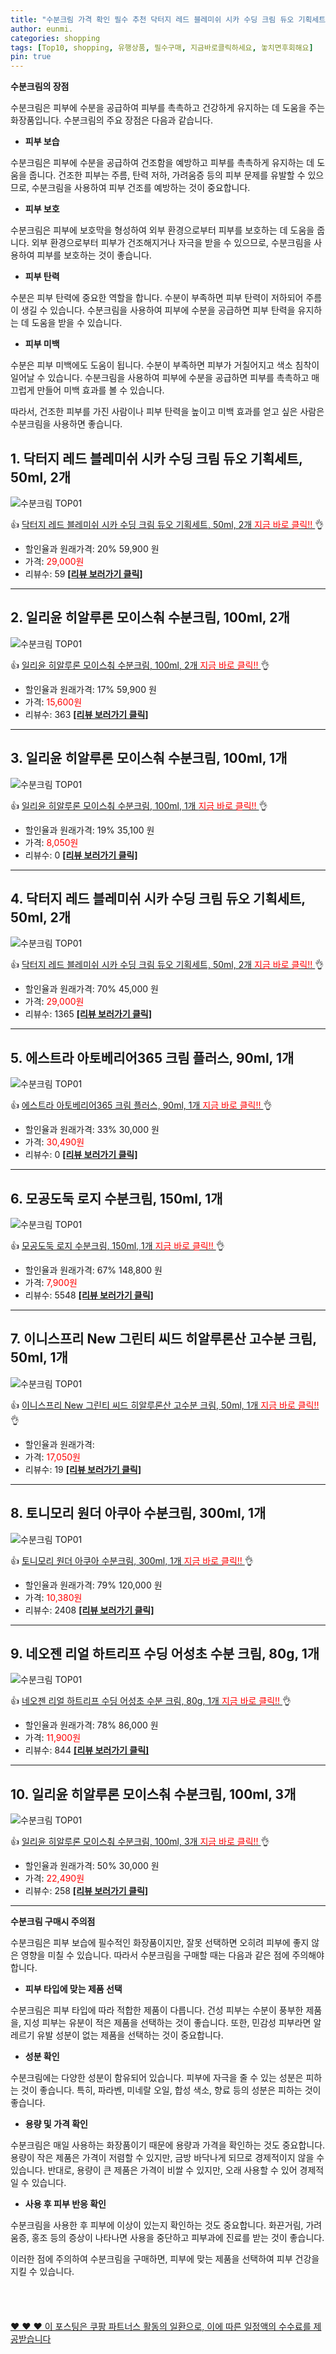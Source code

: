 ```yaml
---
title: "수분크림 가격 확인 필수 추천 닥터지 레드 블레미쉬 시카 수딩 크림 듀오 기획세트, 50ml, 2개 비교 장점 구매가이드"
author: eunmi.
categories: shopping
tags: [Top10, shopping, 유행상품, 필수구매, 지금바로클릭하세요, 놓치면후회해요]
pin: true
---
```

**수분크림의 장점**

수분크림은 피부에 수분을 공급하여 피부를 촉촉하고 건강하게 유지하는 데 도움을 주는 화장품입니다. 수분크림의 주요 장점은 다음과 같습니다.

* **피부 보습**

수분크림은 피부에 수분을 공급하여 건조함을 예방하고 피부를 촉촉하게 유지하는 데 도움을 줍니다. 건조한 피부는 주름, 탄력 저하, 가려움증 등의 피부 문제를 유발할 수 있으므로, 수분크림을 사용하여 피부 건조를 예방하는 것이 중요합니다.

* **피부 보호**

수분크림은 피부에 보호막을 형성하여 외부 환경으로부터 피부를 보호하는 데 도움을 줍니다. 외부 환경으로부터 피부가 건조해지거나 자극을 받을 수 있으므로, 수분크림을 사용하여 피부를 보호하는 것이 좋습니다.

* **피부 탄력**

수분은 피부 탄력에 중요한 역할을 합니다. 수분이 부족하면 피부 탄력이 저하되어 주름이 생길 수 있습니다. 수분크림을 사용하여 피부에 수분을 공급하면 피부 탄력을 유지하는 데 도움을 받을 수 있습니다.

* **피부 미백**

수분은 피부 미백에도 도움이 됩니다. 수분이 부족하면 피부가 거칠어지고 색소 침착이 일어날 수 있습니다. 수분크림을 사용하여 피부에 수분을 공급하면 피부를 촉촉하고 매끄럽게 만들어 미백 효과를 볼 수 있습니다.

따라서, 건조한 피부를 가진 사람이나 피부 탄력을 높이고 미백 효과를 얻고 싶은 사람은 수분크림을 사용하면 좋습니다.

   

## 1. 닥터지 레드 블레미쉬 시카 수딩 크림 듀오 기획세트, 50ml, 2개

![수분크림 TOP01](https://thumbnail10.coupangcdn.com/thumbnails/remote/230x230ex/image/retail/images/1255023536802919-5b76ce33-0e01-44dc-9f69-5bd3c4face8c.jpg)


👍 [닥터지 레드 블레미쉬 시카 수딩 크림 듀오 기획세트, 50ml, 2개 <font color=red> 지금 바로 클릭!! </font> ](https://link.coupang.com/re/AFFSDP?lptag=AF3617701&subid=GithubCoopas&pageKey=6431601098&traceid=V0-153&itemId=16305772888&vendorItemId=76144598855) 👌 


- 할인율과 원래가격: 20%  59,900   원
- 가격: <span style='color:red'>29,000원</span>
- 리뷰수: 59  [**[리뷰 보러가기 클릭]**](https://link.coupang.com/re/AFFSDP?lptag=AF3617701&subid=GithubCoopas&pageKey=6431601098&traceid=V0-153&itemId=16305772888&vendorItemId=76144598855)

---


   

## 2. 일리윤 히알루론 모이스춰 수분크림, 100ml, 2개

![수분크림 TOP01](https://thumbnail9.coupangcdn.com/thumbnails/remote/230x230ex/image/retail/images/7874364272035815-abf52c67-c036-4732-97c1-5cb634bd290c.crdownload)


👍 [일리윤 히알루론 모이스춰 수분크림, 100ml, 2개 <font color=red> 지금 바로 클릭!! </font> ](https://link.coupang.com/re/AFFSDP?lptag=AF3617701&subid=GithubCoopas&pageKey=1176713569&traceid=V0-153&itemId=2466672037&vendorItemId=84723561571) 👌 


- 할인율과 원래가격: 17%  59,900   원
- 가격: <span style='color:red'>15,600원</span>
- 리뷰수: 363  [**[리뷰 보러가기 클릭]**](https://link.coupang.com/re/AFFSDP?lptag=AF3617701&subid=GithubCoopas&pageKey=1176713569&traceid=V0-153&itemId=2466672037&vendorItemId=84723561571)

---


   

## 3. 일리윤 히알루론 모이스춰 수분크림, 100ml, 1개

![수분크림 TOP01](https://thumbnail10.coupangcdn.com/thumbnails/remote/230x230ex/image/retail/images/9508847276305564-ae3485c2-a561-4df9-87aa-607e4e49b0ae.jpg)


👍 [일리윤 히알루론 모이스춰 수분크림, 100ml, 1개 <font color=red> 지금 바로 클릭!! </font> ](https://link.coupang.com/re/AFFSDP?lptag=AF3617701&subid=GithubCoopas&pageKey=1176713569&traceid=V0-153&itemId=2155653933&vendorItemId=70153899684) 👌 


- 할인율과 원래가격: 19%  35,100   원
- 가격: <span style='color:red'>8,050원</span>
- 리뷰수: 0  [**[리뷰 보러가기 클릭]**](https://link.coupang.com/re/AFFSDP?lptag=AF3617701&subid=GithubCoopas&pageKey=1176713569&traceid=V0-153&itemId=2155653933&vendorItemId=70153899684)

---


   

## 4. 닥터지 레드 블레미쉬 시카 수딩 크림 듀오 기획세트, 50ml, 2개

![수분크림 TOP01](https://thumbnail10.coupangcdn.com/thumbnails/remote/230x230ex/image/retail/images/1255023536802919-5b76ce33-0e01-44dc-9f69-5bd3c4face8c.jpg)


👍 [닥터지 레드 블레미쉬 시카 수딩 크림 듀오 기획세트, 50ml, 2개 <font color=red> 지금 바로 클릭!! </font> ](https://link.coupang.com/re/AFFSDP?lptag=AF3617701&subid=GithubCoopas&pageKey=6431601098&traceid=V0-153&itemId=16305772888&vendorItemId=76144598855) 👌 


- 할인율과 원래가격: 70%  45,000   원
- 가격: <span style='color:red'>29,000원</span>
- 리뷰수: 1365  [**[리뷰 보러가기 클릭]**](https://link.coupang.com/re/AFFSDP?lptag=AF3617701&subid=GithubCoopas&pageKey=6431601098&traceid=V0-153&itemId=16305772888&vendorItemId=76144598855)

---


   

## 5. 에스트라 아토베리어365 크림 플러스, 90ml, 1개

![수분크림 TOP01](https://thumbnail7.coupangcdn.com/thumbnails/remote/230x230ex/image/retail/images/974269076386460-f96aa090-c13b-40ee-bb18-221a6751ccc4.jpg)


👍 [에스트라 아토베리어365 크림 플러스, 90ml, 1개 <font color=red> 지금 바로 클릭!! </font> ](https://link.coupang.com/re/AFFSDP?lptag=AF3617701&subid=GithubCoopas&pageKey=6249008831&traceid=V0-153&itemId=12656558190&vendorItemId=79923886105) 👌 


- 할인율과 원래가격: 33%  30,000   원
- 가격: <span style='color:red'>30,490원</span>
- 리뷰수: 0  [**[리뷰 보러가기 클릭]**](https://link.coupang.com/re/AFFSDP?lptag=AF3617701&subid=GithubCoopas&pageKey=6249008831&traceid=V0-153&itemId=12656558190&vendorItemId=79923886105)

---


   

## 6. 모공도둑 로지 수분크림, 150ml, 1개

![수분크림 TOP01](https://thumbnail9.coupangcdn.com/thumbnails/remote/230x230ex/image/retail/images/18933448176087-d8d7440a-ed12-4e58-9310-2534999a5e76.jpg)


👍 [모공도둑 로지 수분크림, 150ml, 1개 <font color=red> 지금 바로 클릭!! </font> ](https://link.coupang.com/re/AFFSDP?lptag=AF3617701&subid=GithubCoopas&pageKey=6124197719&traceid=V0-153&itemId=11630574781&vendorItemId=78905179750) 👌 


- 할인율과 원래가격: 67%  148,800   원
- 가격: <span style='color:red'>7,900원</span>
- 리뷰수: 5548  [**[리뷰 보러가기 클릭]**](https://link.coupang.com/re/AFFSDP?lptag=AF3617701&subid=GithubCoopas&pageKey=6124197719&traceid=V0-153&itemId=11630574781&vendorItemId=78905179750)

---


   

## 7. 이니스프리 New 그린티 씨드 히알루론산 고수분 크림, 50ml, 1개

![수분크림 TOP01](https://thumbnail9.coupangcdn.com/thumbnails/remote/230x230ex/image/retail/images/989414712137801-3f8416bf-a595-4da5-826f-a4270587e679.jpg)


👍 [이니스프리 New 그린티 씨드 히알루론산 고수분 크림, 50ml, 1개 <font color=red> 지금 바로 클릭!! </font> ](https://link.coupang.com/re/AFFSDP?lptag=AF3617701&subid=GithubCoopas&pageKey=7152343694&traceid=V0-153&itemId=17983734258&vendorItemId=85140476054) 👌 


- 할인율과 원래가격: 
- 가격: <span style='color:red'>17,050원</span>
- 리뷰수: 19  [**[리뷰 보러가기 클릭]**](https://link.coupang.com/re/AFFSDP?lptag=AF3617701&subid=GithubCoopas&pageKey=7152343694&traceid=V0-153&itemId=17983734258&vendorItemId=85140476054)

---


   

## 8. 토니모리 원더 아쿠아 수분크림, 300ml, 1개

![수분크림 TOP01](https://thumbnail8.coupangcdn.com/thumbnails/remote/230x230ex/image/retail/images/4351644722986344-47321f09-1caf-4070-bdae-51f3d4a26bb5.jpg)


👍 [토니모리 원더 아쿠아 수분크림, 300ml, 1개 <font color=red> 지금 바로 클릭!! </font> ](https://link.coupang.com/re/AFFSDP?lptag=AF3617701&subid=GithubCoopas&pageKey=339413894&traceid=V0-153&itemId=1081265383&vendorItemId=5582913866) 👌 


- 할인율과 원래가격: 79%  120,000   원
- 가격: <span style='color:red'>10,380원</span>
- 리뷰수: 2408  [**[리뷰 보러가기 클릭]**](https://link.coupang.com/re/AFFSDP?lptag=AF3617701&subid=GithubCoopas&pageKey=339413894&traceid=V0-153&itemId=1081265383&vendorItemId=5582913866)

---


   

## 9. 네오젠 리얼 하트리프 수딩 어성초 수분 크림, 80g, 1개

![수분크림 TOP01](https://thumbnail10.coupangcdn.com/thumbnails/remote/230x230ex/image/retail/images/5650254867472983-262f29e8-129e-4cb8-be78-dfc2ead30c72.jpg)


👍 [네오젠 리얼 하트리프 수딩 어성초 수분 크림, 80g, 1개 <font color=red> 지금 바로 클릭!! </font> ](https://link.coupang.com/re/AFFSDP?lptag=AF3617701&subid=GithubCoopas&pageKey=6485052383&traceid=V0-153&itemId=14211875818&vendorItemId=81457328622) 👌 


- 할인율과 원래가격: 78%  86,000   원
- 가격: <span style='color:red'>11,900원</span>
- 리뷰수: 844  [**[리뷰 보러가기 클릭]**](https://link.coupang.com/re/AFFSDP?lptag=AF3617701&subid=GithubCoopas&pageKey=6485052383&traceid=V0-153&itemId=14211875818&vendorItemId=81457328622)

---


   

## 10. 일리윤 히알루론 모이스춰 수분크림, 100ml, 3개

![수분크림 TOP01](https://thumbnail8.coupangcdn.com/thumbnails/remote/230x230ex/image/retail/images/1139906833787181-843481c6-9046-4e19-be26-8292d316a33f.jpg)


👍 [일리윤 히알루론 모이스춰 수분크림, 100ml, 3개 <font color=red> 지금 바로 클릭!! </font> ](https://link.coupang.com/re/AFFSDP?lptag=AF3617701&subid=GithubCoopas&pageKey=1176713569&traceid=V0-153&itemId=5213672927&vendorItemId=85006374344) 👌 


- 할인율과 원래가격: 50%  30,000   원
- 가격: <span style='color:red'>22,490원</span>
- 리뷰수: 258  [**[리뷰 보러가기 클릭]**](https://link.coupang.com/re/AFFSDP?lptag=AF3617701&subid=GithubCoopas&pageKey=1176713569&traceid=V0-153&itemId=5213672927&vendorItemId=85006374344)

---
**수분크림 구매시 주의점**

수분크림은 피부 보습에 필수적인 화장품이지만, 잘못 선택하면 오히려 피부에 좋지 않은 영향을 미칠 수 있습니다. 따라서 수분크림을 구매할 때는 다음과 같은 점에 주의해야 합니다.

* **피부 타입에 맞는 제품 선택**

수분크림은 피부 타입에 따라 적합한 제품이 다릅니다. 건성 피부는 수분이 풍부한 제품을, 지성 피부는 유분이 적은 제품을 선택하는 것이 좋습니다. 또한, 민감성 피부라면 알레르기 유발 성분이 없는 제품을 선택하는 것이 중요합니다.

* **성분 확인**

수분크림에는 다양한 성분이 함유되어 있습니다. 피부에 자극을 줄 수 있는 성분은 피하는 것이 좋습니다. 특히, 파라벤, 미네랄 오일, 합성 색소, 향료 등의 성분은 피하는 것이 좋습니다.

* **용량 및 가격 확인**

수분크림은 매일 사용하는 화장품이기 때문에 용량과 가격을 확인하는 것도 중요합니다. 용량이 작은 제품은 가격이 저렴할 수 있지만, 금방 바닥나게 되므로 경제적이지 않을 수 있습니다. 반대로, 용량이 큰 제품은 가격이 비쌀 수 있지만, 오래 사용할 수 있어 경제적일 수 있습니다.

* **사용 후 피부 반응 확인**

수분크림을 사용한 후 피부에 이상이 있는지 확인하는 것도 중요합니다. 화끈거림, 가려움증, 홍조 등의 증상이 나타나면 사용을 중단하고 피부과에 진료를 받는 것이 좋습니다.

이러한 점에 주의하여 수분크림을 구매하면, 피부에 맞는 제품을 선택하여 피부 건강을 지킬 수 있습니다.<br><br><br><br><br> [ ❤ ❤ ❤ 이 포스팅은 쿠팡 파트너스 활동의 일환으로, 이에 따른 일정액의 수수료를 제공받습니다](https://link.coupang.com/a/bcEFyh)